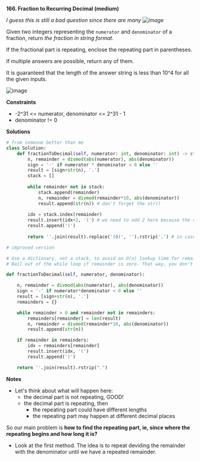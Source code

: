 **166. Fraction to Recurring Decimal (medium)**

_I guess this is still a bad question since there are many ![image](https://user-images.githubusercontent.com/51500878/135193853-9774ed28-4422-4bf8-b6a7-ca25891b66d9.png)_

Given two integers representing the `numerator` and `denominator` of a fraction, return _the fraction in string format_.

If the fractional part is repeating, enclose the repeating part in parentheses.

If multiple answers are possible, return any of them.

It is guaranteed that the length of the answer string is less than 10^4 for all the given inputs.


![image](https://user-images.githubusercontent.com/51500878/135193572-829eca6b-f2c5-440b-8e6b-5ffddba8f971.png)


**Constraints**

- -2^31 <= numerator, denominator <= 2^31 - 1
- denominator != 0

**Solutions**

```python
# from someone better than me
class Solution:
    def fractionToDecimal(self, numerator: int, denominator: int) -> str:
        n, remainder = divmod(abs(numerator), abs(denominator))
        sign = '-' if numerator * denominator < 0 else ''
        result = [sign+str(n), '.']
        stack = []
        
        while remainder not in stack:
            stack.append(remainder)
            n, remainder = divmod(remainder*10, abs(denominator))
            result.append(str(n)) # don't forget the str()
            
        idx = stack.index(remainder)
        result.insert(idx+2, '(') # we need to add 2 here because the result have 2 items at beginning  `result = [sign+str(n), '.']`
        result.append(')')
        
        return ''.join(result).replace('(0)', '').rstrip('.') # in case the quotient is an integer
```
```python
# improved version

# Use a dictionary, not a stack, to avoid an O(n) lookup time for remainder not in stack. The dictionary maps the remainder to its index in the list.
# Bail out of the while loop if remainder is zero. That way, you don't need to worry about deleting a (0) at the end.

def fractionToDecimal(self, numerator, denominator):

    n, remainder = divmod(abs(numerator), abs(denominator))
    sign = '-' if numerator*denominator < 0 else ''
    result = [sign+str(n), '.']
    remainders = {}

    while remainder > 0 and remainder not in remainders:
        remainders[remainder] = len(result)
        n, remainder = divmod(remainder*10, abs(denominator))
        result.append(str(n))

    if remainder in remainders:
        idx = remainders[remainder]
        result.insert(idx, '(')
        result.append(')')

    return ''.join(result).rstrip(".")
```
**Notes**

- Let's think about what will happen here: 
  - the decimal part is not repeating, GOOD!
  - the decimal part is repeating, then 
    - the repeating part could have different lengths
    - the repeating part may happen at different decimal places

So our main problem is **how to find the repeating part, ie, since where the repeating begins and how long it is?**

- Look at the first method. The idea is to repeat deviding the remainder with the denominator until we have a repeated remainder.
